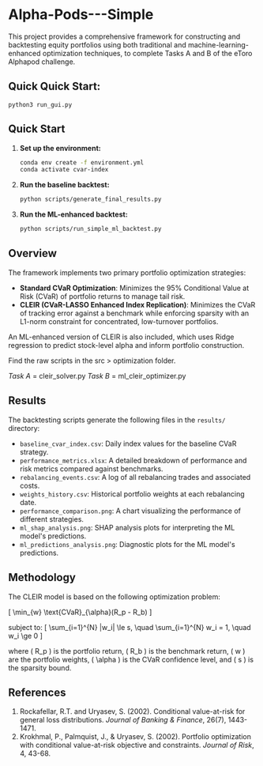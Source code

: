 # Alpha-Pods---Simple

This project provides a comprehensive framework for constructing and backtesting equity portfolios using both traditional and machine-learning-enhanced optimization techniques, to complete Tasks A and B of the eToro Alphapod challenge.

## Quick Quick Start:
```
python3 run_gui.py
```

## Quick Start

1.  **Set up the environment:**
    ```bash
    conda env create -f environment.yml
    conda activate cvar-index
    ```

2.  **Run the baseline backtest:**
    ```bash
    python scripts/generate_final_results.py
    ```

3.  **Run the ML-enhanced backtest:**
    ```bash
    python scripts/run_simple_ml_backtest.py
    ```

## Overview

The framework implements two primary portfolio optimization strategies:

*   **Standard CVaR Optimization**: Minimizes the 95% Conditional Value at Risk (CVaR) of portfolio returns to manage tail risk.
*   **CLEIR (CVaR-LASSO Enhanced Index Replication)**: Minimizes the CVaR of tracking error against a benchmark while enforcing sparsity with an L1-norm constraint for concentrated, low-turnover portfolios.

An ML-enhanced version of CLEIR is also included, which uses Ridge regression to predict stock-level alpha and inform portfolio construction.

Find the raw scripts in the src > optimization folder.

*Task A* = cleir_solver.py
*Task B* = ml_cleir_optimizer.py

## Results

The backtesting scripts generate the following files in the `results/` directory:

*   `baseline_cvar_index.csv`: Daily index values for the baseline CVaR strategy.
*   `performance_metrics.xlsx`: A detailed breakdown of performance and risk metrics compared against benchmarks.
*   `rebalancing_events.csv`: A log of all rebalancing trades and associated costs.
*   `weights_history.csv`: Historical portfolio weights at each rebalancing date.
*   `performance_comparison.png`: A chart visualizing the performance of different strategies.
*   `ml_shap_analysis.png`: SHAP analysis plots for interpreting the ML model's predictions.
*   `ml_predictions_analysis.png`: Diagnostic plots for the ML model's predictions.

## Methodology

The CLEIR model is based on the following optimization problem:

\[ \min_{w} \text{CVaR}_{\alpha}(R_p - R_b) \]

subject to:
\[ \sum_{i=1}^{N} |w_i| \le s, \quad \sum_{i=1}^{N} w_i = 1, \quad w_i \ge 0 \]

where \( R_p \) is the portfolio return, \( R_b \) is the benchmark return, \( w \) are the portfolio weights, \( \alpha \) is the CVaR confidence level, and \( s \) is the sparsity bound.

## References

1.  Rockafellar, R.T. and Uryasev, S. (2002). Conditional value-at-risk for general loss distributions. *Journal of Banking & Finance*, 26(7), 1443-1471.
2.  Krokhmal, P., Palmquist, J., & Uryasev, S. (2002). Portfolio optimization with conditional value-at-risk objective and constraints. *Journal of Risk*, 4, 43-68.
